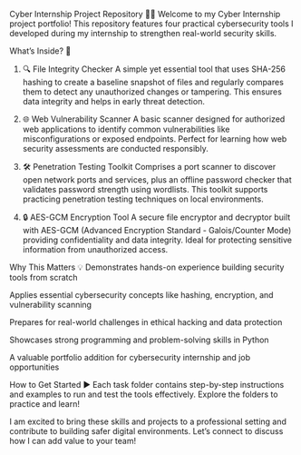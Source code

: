 Cyber Internship Project Repository 🚀🔐
Welcome to my Cyber Internship project portfolio! This repository features four practical cybersecurity tools I developed during my internship to strengthen real-world security skills.

What’s Inside? 🎯
1. 🔍 File Integrity Checker
A simple yet essential tool that uses SHA-256 hashing to create a baseline snapshot of files and regularly compares them to detect any unauthorized changes or tampering. This ensures data integrity and helps in early threat detection.

2. 🌐 Web Vulnerability Scanner
A basic scanner designed for authorized web applications to identify common vulnerabilities like misconfigurations or exposed endpoints. Perfect for learning how web security assessments are conducted responsibly.

3. 🛠️ Penetration Testing Toolkit
Comprises a port scanner to discover open network ports and services, plus an offline password checker that validates password strength using wordlists. This toolkit supports practicing penetration testing techniques on local environments.

4. 🔒 AES-GCM Encryption Tool
A secure file encryptor and decryptor built with AES-GCM (Advanced Encryption Standard - Galois/Counter Mode) providing confidentiality and data integrity. Ideal for protecting sensitive information from unauthorized access.

Why This Matters 💡
Demonstrates hands-on experience building security tools from scratch

Applies essential cybersecurity concepts like hashing, encryption, and vulnerability scanning

Prepares for real-world challenges in ethical hacking and data protection

Showcases strong programming and problem-solving skills in Python

A valuable portfolio addition for cybersecurity internship and job opportunities

How to Get Started ▶️
Each task folder contains step-by-step instructions and examples to run and test the tools effectively. Explore the folders to practice and learn!

I am excited to bring these skills and projects to a professional setting and contribute to building safer digital environments. Let’s connect to discuss how I can add value to your team!